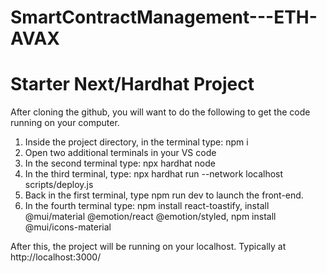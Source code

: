 # SmartContractManagement---ETH-AVAX
# Starter Next/Hardhat Project

After cloning the github, you will want to do the following to get the code running on your computer.

1. Inside the project directory, in the terminal type: npm i
2. Open two additional terminals in your VS code
3. In the second terminal type: npx hardhat node
4. In the third terminal, type: npx hardhat run --network localhost scripts/deploy.js
5. Back in the first terminal, type npm run dev to launch the front-end.
6. In the fourth terminal type: npm install react-toastify, install @mui/material @emotion/react @emotion/styled,  npm install @mui/icons-material

After this, the project will be running on your localhost. 
Typically at http://localhost:3000/
